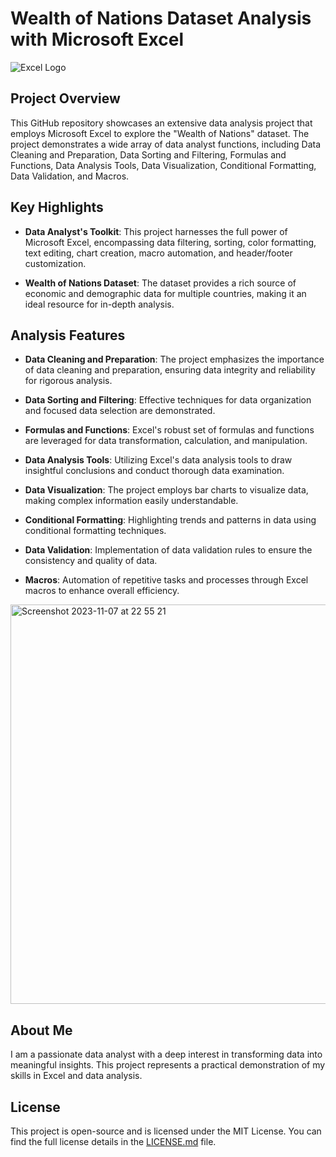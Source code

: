 # Wealth of Nations Dataset Analysis with Microsoft Excel

![Excel Logo](excel-logo.png)

## Project Overview

This GitHub repository showcases an extensive data analysis project that employs Microsoft Excel to explore the "Wealth of Nations" dataset. The project demonstrates a wide array of data analyst functions, including Data Cleaning and Preparation, Data Sorting and Filtering, Formulas and Functions, Data Analysis Tools, Data Visualization, Conditional Formatting, Data Validation, and Macros.

## Key Highlights

- **Data Analyst's Toolkit**: This project harnesses the full power of Microsoft Excel, encompassing data filtering, sorting, color formatting, text editing, chart creation, macro automation, and header/footer customization.

- **Wealth of Nations Dataset**: The dataset provides a rich source of economic and demographic data for multiple countries, making it an ideal resource for in-depth analysis.

## Analysis Features

- **Data Cleaning and Preparation**: The project emphasizes the importance of data cleaning and preparation, ensuring data integrity and reliability for rigorous analysis.

- **Data Sorting and Filtering**: Effective techniques for data organization and focused data selection are demonstrated.

- **Formulas and Functions**: Excel's robust set of formulas and functions are leveraged for data transformation, calculation, and manipulation.

- **Data Analysis Tools**: Utilizing Excel's data analysis tools to draw insightful conclusions and conduct thorough data examination.

- **Data Visualization**: The project employs bar charts to visualize data, making complex information easily understandable.

- **Conditional Formatting**: Highlighting trends and patterns in data using conditional formatting techniques.

- **Data Validation**: Implementation of data validation rules to ensure the consistency and quality of data.

- **Macros**: Automation of repetitive tasks and processes through Excel macros to enhance overall efficiency.
  
<img width="639" alt="Screenshot 2023-11-07 at 22 55 21" src="https://github.com/Osigwem/MS_Excel-Project/assets/146824911/55be40ee-5b61-454a-a37c-4b08ccb43e17">

## About Me
I am a passionate data analyst with a deep interest in transforming data into meaningful insights. This project represents a practical demonstration of my skills in Excel and data analysis.

## License

This project is open-source and is licensed under the MIT License. You can find the full license details in the [LICENSE.md](LICENSE.md) file.

